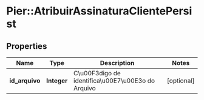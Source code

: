 # Pier::AtribuirAssinaturaClientePersist

## Properties
Name | Type | Description | Notes
------------ | ------------- | ------------- | -------------
**id_arquivo** | **Integer** | C\u00F3digo de identifica\u00E7\u00E3o do Arquivo | [optional] 


